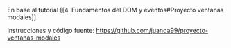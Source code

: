 En base al tutorial [[4. Fundamentos del DOM y eventos#Proyecto ventanas modales]].

Instrucciones y código fuente:
https://github.com/juanda99/proyecto-ventanas-modales